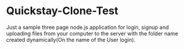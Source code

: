 # Quickstay-Clone-Test
Just a sample three page node.js application for login, signup and uploading files from your
computer to the server with the folder name created dynamically(On the name of the User login).
